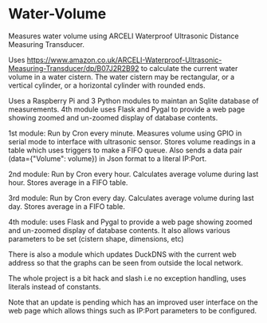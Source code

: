 # Water-Volume
Measures water volume using ARCELI Waterproof Ultrasonic Distance Measuring Transducer.

Uses https://www.amazon.co.uk/ARCELI-Waterproof-Ultrasonic-Measuring-Transducer/dp/B07J2R2B92 to calculate the current water volume in a water cistern. The water cistern may be rectangular, or a vertical cylinder, or a horizontal cylinder with rounded ends.

Uses a Raspberry Pi and 3 Python modules to maintan an Sqlite database of measurements. 4th module uses Flask and Pygal to provide a web page showing zoomed and un-zoomed display of database contents.

1st module: Run by Cron every minute. Measures volume using GPIO in serial mode to interface with ultrasonic sensor. Stores volume readings in a table which uses triggers to make a FIFO queue. Also sends a data pair (data={"Volume": volume}) in Json format to a literal IP:Port.

2nd module: Run by Cron every hour. Calculates average volume during last hour. Stores average in a FIFO table.

3rd module: Run by Cron every day. Calculates average volume during last day. Stores average in a FIFO table.

4th module: uses Flask and Pygal to provide a web page showing zoomed and un-zoomed display of database contents. It also allows various parameters to be set (cistern shape, dimensions, etc)

There is also a module which updates DuckDNS with the current web address so that the graphs can be seen from outside the local network.

The whole project is a bit hack and slash i.e no exception handling, uses literals instead of constants.

Note that an update is pending which has an improved user interface on the web page which allows things such as IP:Port parameters to be configured.
